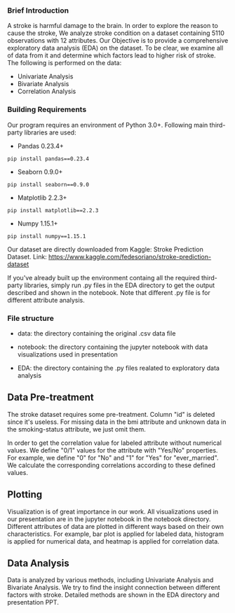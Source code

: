 ### Brief Introduction

A stroke is harmful damage to the brain. In order to explore the reason to cause the stroke, We analyze stroke condition on a dataset containing 5110 observations with 12 attributes. Our Objective is to provide a comprehensive exploratory data analysis (EDA) on the dataset. To be clear, we examine all of data from it and determine which factors lead to higher risk of stroke. The following is performed on the data:

* Univariate Analysis
* Bivariate Analysis
* Correlation Analysis

### Building Requirements

Our program requires an environment of Python 3.0+. Following main third-party libraries are used: 

* Pandas 0.23.4+ 

`pip install pandas==0.23.4`

* Seaborn 0.9.0+

`pip install seaborn==0.9.0`

* Matplotlib 2.2.3+

`pip install matplotlib==2.2.3`

* Numpy 1.15.1+

`pip install numpy==1.15.1`

Our dataset are directly downloaded from Kaggle: Stroke Prediction Dataset. Link: https://www.kaggle.com/fedesoriano/stroke-prediction-dataset

If you've already built up the environment containg all the required third-party libraries, simply run .py files in the EDA directory to get the output described and shown in the notebook. Note that different .py file is for different attribute analysis.

### File structure

* data: the directory containing the original .csv data file

* notebook: the directory containing the jupyter notebook with data visualizations used in presentation

* EDA: the directory containing the .py files realated to exploratory data analysis

## Data Pre-treatment

The stroke dataset requires some pre-treatment. Column "id" is deleted since it's useless. For missing data in the bmi attribute and unknown data in the smoking-status attribute, we just omit them. 

In order to get the correlation value for labeled attribute without numerical values. We define "0/1" values for the attribute with "Yes/No" properties. For example, we define "0" for "No" and "1" for "Yes" for "ever_married". We calculate the corresponding correlations according to these defined values.

## Plotting

Visualization is of great importance in our work. All visualizations used in our presentation are in the jupyter notebook in the notebook directory. Different attributes of data are plotted in different ways based on their own characteristics. For example, bar plot is applied for labeled data, histogram is applied for numerical data, and heatmap is applied for correlation data.

## Data Analysis

Data is analyzed by various methods, including Univariate Analysis and Bivariate Analysis. We try to find the insight connection between different factors with stroke. Detailed methods are shown in the EDA directory and presentation PPT.




